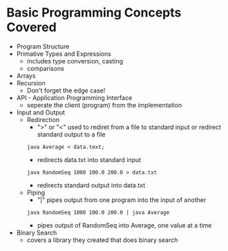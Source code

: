 # Basic Programming Concepts Covered

* Program Structure
* Primative Types and Expressions
  - includes type conversion, casting
  - comparisons
* Arrays
* Recursion
  - Don't forget the edge case!
* API - Application Programming Interface
  - seperate the client (program) from the implementation
* Input and Output
  - Redirection
    + ">" or "<" used to rediret from a file to standard input or redirect standard output to a file
    ```
    java Average < data.text; 
    ```
    + redirects data.txt into standard input
    ```
    java RandomSeq 1000 100.0 200.0 > data.txt
    ```
    + redirects standard output into data.txt
  - Piping
    + "|" pipes output from one program into the input of another
    ```
    java RandomSeq 1000 100.0 200.0 | java Average
    ```
    + pipes output of RandomSeq into Average, one value at a time
* Binary Search
  - covers a library they created that does binary search
